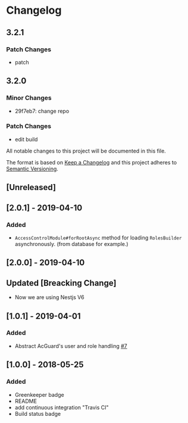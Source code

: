 # Changelog

## 3.2.1

### Patch Changes

- patch

## 3.2.0

### Minor Changes

- 29f7eb7: change repo

### Patch Changes

- edit build

All notable changes to this project will be documented in this file.

The format is based on [Keep a Changelog](http://keepachangelog.com/en/1.0.0/)
and this project adheres to [Semantic Versioning](http://semver.org/spec/v2.0.0.html).

## [Unreleased]

## [2.0.1] - 2019-04-10

### Added

- `AccessControlModule#forRootAsync` method for loading `RolesBuilder` asynchronously. (from database for example.)

## [2.0.0] - 2019-04-10

## Updated [Breacking Change]

- Now we are using Nestjs V6

## [1.0.1] - 2019-04-01

### Added

- Abstract AcGuard's user and role handling [#7](https://github.com/nestjs-community/nest-access-control/pull/7)

## [1.0.0] - 2018-05-25

### Added

- Greenkeeper badge
- README
- add continuous integration "Travis CI"
- Build status badge

